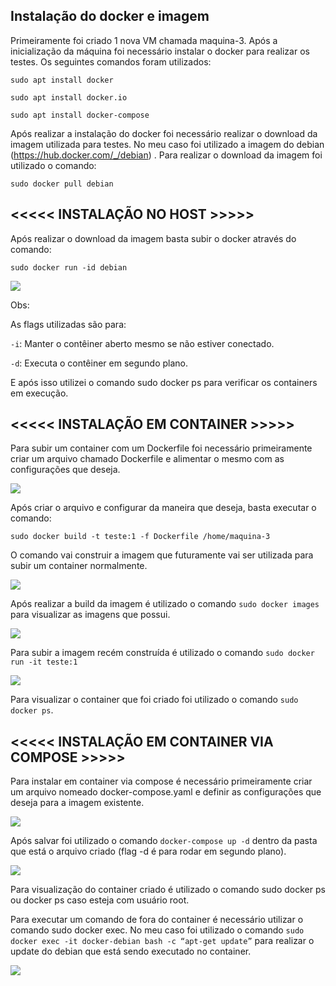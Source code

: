 ## Instalação do docker e imagem
Primeiramente foi criado 1 nova VM chamada maquina-3. Após a inicialização da máquina foi necessário instalar o docker para realizar os testes. Os seguintes comandos foram utilizados:

`sudo apt install docker`

`sudo apt install docker.io`

`sudo apt install docker-compose`

Após realizar a instalação do docker foi necessário realizar o download da imagem utilizada para testes. No  meu caso foi utilizado a imagem do debian (https://hub.docker.com/_/debian) . Para realizar o download da imagem foi utilizado o comando: 

`sudo docker pull debian`

## <<<<< INSTALAÇÃO NO HOST >>>>>
Após realizar o download da imagem basta subir o docker através do comando: 

`sudo docker run -id debian`

<img src="./Print_docker_run.png">

Obs:

As flags utilizadas são para:

`-i`: Manter o contêiner aberto mesmo se não estiver conectado.

`-d`: Executa o contêiner em segundo plano.

E após isso utilizei o comando sudo docker ps para verificar os containers em execução.

## <<<<< INSTALAÇÃO EM CONTAINER >>>>>
Para subir um container com um Dockerfile foi necessário primeiramente criar um arquivo chamado Dockerfile e alimentar o mesmo com as configurações que deseja.

<img src="./Print_Dockerfile.png">

Após criar o arquivo e configurar da maneira que deseja, basta executar o comando:

`sudo docker build -t teste:1 -f Dockerfile /home/maquina-3`

O comando vai construir a imagem que futuramente vai ser utilizada para subir um container normalmente.

<img src="./Print_build_Dockerfile.png">

Após realizar a build da imagem é utilizado o comando `sudo docker images` para visualizar as imagens que possui.

<img src="./Print_images.png">

Para subir a imagem recém construída é utilizado o comando `sudo docker run -it teste:1`

<img src="./Print_docker_run_Dockerfile.png">

Para visualizar o container que foi criado foi utilizado o comando `sudo docker ps`.

## <<<<< INSTALAÇÃO EM CONTAINER VIA COMPOSE >>>>>
Para instalar em container via compose é necessário primeiramente criar um arquivo nomeado docker-compose.yaml e definir as configurações que deseja para a imagem existente.

<img src="./Print_compose.png">

Após salvar foi utilizado o comando `docker-compose up -d` dentro da pasta que está o arquivo criado (flag -d é para rodar em segundo plano).

<img src="./Print_compose_up.png">

Para visualização do container criado é utilizado o comando sudo docker ps ou docker ps caso esteja com usuário root.

Para executar um comando de fora do container é necessário utilizar o comando sudo docker exec. No meu caso foi utilizado o comando `sudo docker exec -it docker-debian bash -c “apt-get update”` para realizar o update do debian que está sendo executado no container.

<img src="./Print_docker_exec.png">
